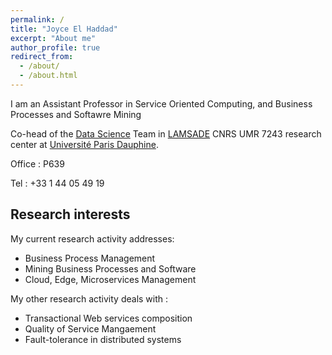 ```yaml
---
permalink: /
title: "Joyce El Haddad"
excerpt: "About me"
author_profile: true
redirect_from: 
  - /about/
  - /about.html
---
```


I am an Assistant Professor in Service Oriented Computing, and Business Processes and Softawre Mining

Co-head of the [Data Science](https://www.lamsade.dauphine.fr/en/research/groups/data-science.html) Team in [LAMSADE](https://www.lamsade.dauphine.fr/en.html) CNRS UMR 7243 research center at [Université Paris Dauphine](https://dauphine.psl.eu/). 

Office : P639

Tel : +33 1 44 05 49 19


Research interests
------
My current research activity addresses:
* Business Process Management 
* Mining Business Processes and Software
* Cloud, Edge, Microservices Management 

My other research activity deals with : 
* Transactional Web services composition
* Quality of Service Mangaement 
* Fault-tolerance in distributed systems
